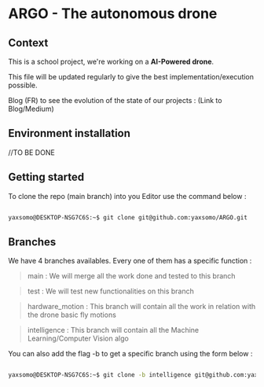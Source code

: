 # ARGO - The autonomous drone


## Context 

This is a school project, we're working on a **AI-Powered drone**.

This file will be updated regularly to give the best implementation/execution possible.

Blog (FR) to see the evolution of the state of our projects : (Link to Blog/Medium)

## Environment installation

//TO BE DONE

## Getting started

To clone the repo (main branch) into you Editor use the command below :

```bash

yaxsomo@DESKTOP-NSG7C6S:~$ git clone git@github.com:yaxsomo/ARGO.git

```

## Branches

We have 4 branches availables. Every one of them has a specific function :

> main : We will merge all the work done and tested to this branch

> test : We will test new functionalities on this branch

> hardware_motion : This branch will contain all the work in relation with the drone basic fly motions

> intelligence : This branch will contain all the Machine Learning/Computer Vision algo

You can also add the flag -b to get a specific branch using the form below :

```bash

yaxsomo@DESKTOP-NSG7C6S:~$ git clone -b intelligence git@github.com:yaxsomo/ARGO.git

```


